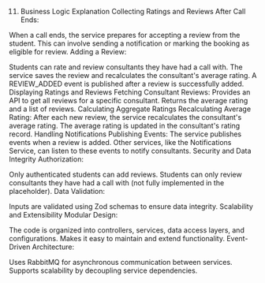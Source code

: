 11. Business Logic Explanation
Collecting Ratings and Reviews
After Call Ends:

When a call ends, the service prepares for accepting a review from the student.
This can involve sending a notification or marking the booking as eligible for review.
Adding a Review:

Students can rate and review consultants they have had a call with.
The service saves the review and recalculates the consultant's average rating.
A REVIEW_ADDED event is published after a review is successfully added.
Displaying Ratings and Reviews
Fetching Consultant Reviews:
Provides an API to get all reviews for a specific consultant.
Returns the average rating and a list of reviews.
Calculating Aggregate Ratings
Recalculating Average Rating:
After each new review, the service recalculates the consultant's average rating.
The average rating is updated in the consultant's rating record.
Handling Notifications
Publishing Events:
The service publishes events when a review is added.
Other services, like the Notifications Service, can listen to these events to notify consultants.
Security and Data Integrity
Authorization:

Only authenticated students can add reviews.
Students can only review consultants they have had a call with (not fully implemented in the placeholder).
Data Validation:

Inputs are validated using Zod schemas to ensure data integrity.
Scalability and Extensibility
Modular Design:

The code is organized into controllers, services, data access layers, and configurations.
Makes it easy to maintain and extend functionality.
Event-Driven Architecture:

Uses RabbitMQ for asynchronous communication between services.
Supports scalability by decoupling service dependencies.
